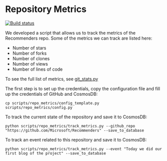 # Repository Metrics

[![Build status](https://msdata.visualstudio.com/AlgorithmsAndDataScience/_apis/build/status/Recommenders/Recommenders%20repo%20stats)](https://msdata.visualstudio.com/AlgorithmsAndDataScience/_build/latest?definitionId=5206)

We developed a script that allows us to track the metrics of the Recommenders repo. Some of the metrics we can track are listed here:

* Number of stars
* Number of forks
* Number of clones
* Number of views
* Number of lines of code

To see the full list of metrics, see [git_stats.py](scripts/repo_metrics/git_stats.py)

The first step is to set up the credentials, copy the configuration file and fill up the credentials of GitHub and CosmosDB:

    cp scripts/repo_metrics/config_template.py scripts/repo_metrics/config.py

To track the current state of the repository and save it to CosmosDB:

    python scripts/repo_metrics/track_metrics.py --github_repo "https://github.com/Microsoft/Recommenders" --save_to_database

To track an event related to this repository and save it to CosmosDB:

    python scripts/repo_metrics/track_metrics.py --event "Today we did our first blog of the project" --save_to_database

